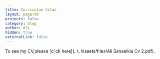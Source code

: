 ```yaml
---
title: Curriculum Vitae
layout: page-md
projects: false
category: blog
author: Ali
hidden: true
externalLink: false
---
```


To see my CV,please [click here](../../assets/files/Ali Sanaeikia Cv 2.pdf).

